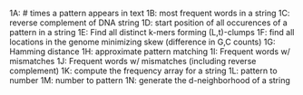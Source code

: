 1A: # times a pattern appears in text
1B: most frequent words in a string
1C: reverse complement of DNA string
1D: start position of all occurences of a pattern in a string
1E: Find all distinct k-mers forming (L,t)-clumps
1F: find all locations in the genome minimizing skew (difference in G,C counts)
1G: Hamming distance
1H: approximate pattern matching
1I: Frequent words w/ mismatches
1J: Frequent words w/ mismatches (including reverse complement)
1K: compute the frequency array for a string
1L: pattern to number
1M: number to pattern
1N: generate the d-neighborhood of a string